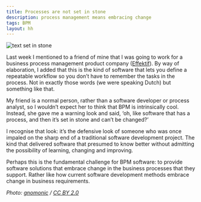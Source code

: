 ```yaml
---
title: Processes are not set in stone
description: process management means embracing change
tags: BPM
layout: hh
---
```


![text set in stone](stone-sign.jpg)

Last week I mentioned to a friend of mine that I was going to work for a business process management product company ([Effektif](http://www.effektif.com)). By way of elaboration, I added that this is the kind of software that lets you define a repeatable workflow so you don’t have to remember the tasks in the process. Not in exactly those words (we were speaking Dutch) but something like that.

My friend is a normal person, rather than a software developer or process analyst, so I wouldn’t expect her to think that BPM is intrinsically cool. Instead, she gave me a warning look and said, ‘oh, like software that has a process, and then it’s set in stone and can’t be changed?’ 

I recognise that look: it’s the defensive look of someone who was once impaled on the sharp end of a traditional software development project. The kind that delivered software that presumed to know better without admitting the possibility of learning, changing and improving.

Perhaps this is the fundamental challenge for BPM software: to provide software solutions that embrace change in the business processes that they support. Rather like how current software development methods embrace change in business requirements.

_Photo: [gnomonic](https://www.flickr.com/photos/28120556@N08/9100601923) / [CC BY 2.0](https://creativecommons.org/licenses/by/2.0/)_
